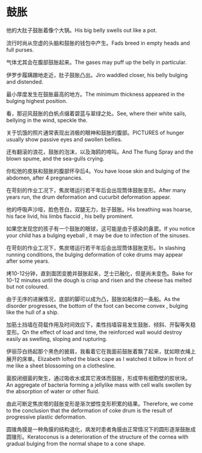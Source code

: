 # 鼓胀

<p><span class="chinese">他的大肚子鼓胀着像个大锅。</span><span class="english">His big belly swells out like a pot.</span></p>

<p><span class="chinese">流行时尚从空虚的头脑和鼓胀的钱包中产生。</span><span class="english">Fads breed in empty heads and full purses.</span></p>

<p><span class="chinese">气体尤其会在腹部鼓胀起来。</span><span class="english">The gases may puff up the belly in particular.</span></p>

<p><span class="chinese">伊罗步履蹒跚地走近，肚子鼓胀凸出。</span><span class="english">Jiro waddled closer, his belly bulging and distended.</span></p>

<p><span class="chinese">最小厚度发生在鼓胀最高的地方。</span><span class="english">The minimum thickness appeared in the bulging highest position.</span></p>

<p><span class="chinese">看，那迎风鼓胀的白帆点缀着碧蓝与翠绿之处。</span><span class="english">See, where their white sails, bellying in the wind, speckle the.</span></p>

<p><span class="chinese">关于饥饿的照片通常表现出消极的眼神和鼓胀的腹部。</span><span class="english">PICTURES of hunger usually show passive eyes and swollen bellies.</span></p>

<p><span class="chinese">还有翻滚的浪花，鼓胀的泡沫，以及海鸥的啼叫。</span><span class="english">And The flung Spray and the blown spume, and the sea-gulls crying.</span></p>

<p><span class="chinese">你松弛的皮肤和鼓胀的腹部怀孕后4。</span><span class="english">You have loose skin and bulging of the abdomen, after 4 pregnancies.</span></p>

<p><span class="chinese">在苛刻的作业工况下，焦炭塔运行若干年后会出现筒体鼓胀变形。</span><span class="english">After many years run, the drum deformation and cucurbit deformation appear.</span></p>

<p><span class="chinese">他的呼吸声沙哑，脸色苍白，双腿无力，肚子鼓胀。</span><span class="english">His breathing was hoarse, his face livid, his limbs flaccid , his belly prominent.</span></p>

<p><span class="chinese">如果您发现您的孩子有一个鼓胀的眼球，这可能是由于感染的鼻窦。</span><span class="english">If you notice your child has a bulging eyeball , it may be due to infection of the sinuses.</span></p>

<p><span class="chinese">在苛刻的作业工况下，焦炭塔运行若干年后会出现筒体鼓胀变形。</span><span class="english">In slashing running conditions, the bulging deformation of coke drums may appear after some years.</span></p>

<p><span class="chinese">烤10-12分钟，直到面团变脆并鼓胀起来，芝士已融化，但是尚未变色。</span><span class="english">Bake for 10-12 minutes until the dough is crisp and risen and the cheese has melted but not coloured.</span></p>

<p><span class="chinese">由于无序的进展情况，底部的脚可以成为凸，鼓胀如船体的一条船。</span><span class="english">As the disorder progresses, the bottom of the foot can become convex , bulging like the hull of a ship.</span></p>

<p><span class="chinese">加筋土挡墙在荷载作用及时间效应下，柔性挡墙容易发生鼓胀、倾斜、开裂等失稳变形。</span><span class="english">Qn the effect of load and time, the reinforced wall would destroy easily as swelling, sloping and rupturing.</span></p>

<p><span class="chinese">伊丽莎白扬起那个黑色的披肩，我看着它在我面前鼓胀着飘了起来，犹如晾衣绳上展开的床单。</span><span class="english">Elizabeth lofted the black cape as I watched it billow in front of me like a sheet blossoming on a clothesline.</span></p>

<p><span class="chinese">菌胶闭细菌的聚生，通过吸收水或其它液体而鼓胀，形成带有细胞壁的胶状块。</span><span class="english">An aggregate of bacteria forming a jellylike mass with cell walls swollen by the absorption of water or other fluid.</span></p>

<p><span class="chinese">由此可断定焦炭塔的鼓胀变形是渐次塑性变形积累的结果。</span><span class="english">Therefore, we come to the conclusion that the deformation of coke drum is the result of progressive plastic deformation.</span></p>

<p><span class="chinese">圆锥角膜是一种角膜的结构退化，病发时患者角膜由正常情况下的圆形逐渐鼓胀成圆锥形。</span><span class="english">Keratoconus is a deterioration of the structure of the cornea with gradual bulging from the normal shape to a cone shape.</span></p>

